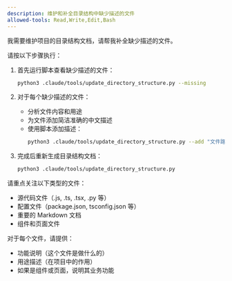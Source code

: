 ```yaml
---
description: 维护和补全目录结构中缺少描述的文件
allowed-tools: Read,Write,Edit,Bash
---
```


我需要维护项目的目录结构文档，请帮我补全缺少描述的文件。

请按以下步骤执行：

1. 首先运行脚本查看缺少描述的文件：
   ```bash
   python3 .claude/tools/update_directory_structure.py --missing
   ```

2. 对于每个缺少描述的文件：
   - 分析文件内容和用途
   - 为文件添加简洁准确的中文描述
   - 使用脚本添加描述：
     ```bash
     python3 .claude/tools/update_directory_structure.py --add "文件路径" "文件描述"
     ```

3. 完成后重新生成目录结构文档：
   ```bash
   python3 .claude/tools/update_directory_structure.py
   ```

请重点关注以下类型的文件：
- 源代码文件（.js, .ts, .tsx, .py 等）
- 配置文件（package.json, tsconfig.json 等）
- 重要的 Markdown 文档
- 组件和页面文件

对于每个文件，请提供：
- 功能说明（这个文件是做什么的）
- 用途描述（在项目中的作用）
- 如果是组件或页面，说明其业务功能